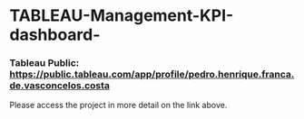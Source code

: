 # TABLEAU-Management-KPI-dashboard-

### Tableau Public: https://public.tableau.com/app/profile/pedro.henrique.franca.de.vasconcelos.costa

Please access the project in more detail on the link above.
